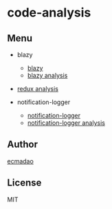 # code-analysis

## Menu

- blazy

  - [blazy](https://github.com/dinbror/blazy)
  - [blazy analysis](./analysis/blazy.js)

- [redux analysis](https://github.com/ecmadao/Coding-Guide/blob/master/Notes/React/Redux/Redux%E5%85%A5%E5%9D%91%E8%BF%9B%E9%98%B6-%E6%BA%90%E7%A0%81%E8%A7%A3%E6%9E%90.md)

- notification-logger

  - [notification-logger](https://github.com/hkirat/notification-logger)
  - [notification-logger analysis](./analysis/notification/notification-logger.js)

## Author

[ecmadao](https://github.com/ecmadao)

## License

MIT
